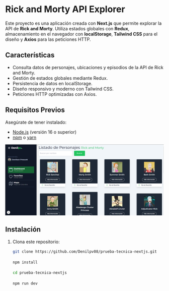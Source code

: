 # Rick and Morty API Explorer

Este proyecto es una aplicación creada con **Next.js** que permite explorar la API de **Rick and Morty**. Utiliza estados globales con **Redux**, almacenamiento en el navegador con **localStorage**, **Tailwind CSS** para el diseño y **Axios** para las peticiones HTTP.

## Características

- Consulta datos de personajes, ubicaciones y episodios de la API de Rick and Morty.
- Gestión de estados globales mediante Redux.
- Persistencia de datos en localStorage.
- Diseño responsivo y moderno con Tailwind CSS.
- Peticiones HTTP optimizadas con Axios.

## Requisitos Previos

Asegúrate de tener instalado:

- [Node.js](https://nodejs.org/) (versión 16 o superior)
- [npm](https://www.npmjs.com/) o [yarn](https://yarnpkg.com/)

![alt text](image.png)

## Instalación

1. Clona este repositorio:

   ```bash
   git clone https://github.com/Denilpv08/prueba-tecnica-nextjs.git

   npm install

   cd prueba-tecnica-nextjs

   npm run dev
   ```
